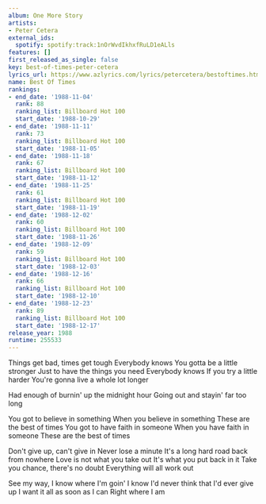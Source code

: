 ```yaml
---
album: One More Story
artists:
- Peter Cetera
external_ids:
  spotify: spotify:track:1nOrWvdIkhxfRuLD1eALls
features: []
first_released_as_single: false
key: best-of-times-peter-cetera
lyrics_url: https://www.azlyrics.com/lyrics/petercetera/bestoftimes.html
name: Best Of Times
rankings:
- end_date: '1988-11-04'
  rank: 88
  ranking_list: Billboard Hot 100
  start_date: '1988-10-29'
- end_date: '1988-11-11'
  rank: 73
  ranking_list: Billboard Hot 100
  start_date: '1988-11-05'
- end_date: '1988-11-18'
  rank: 67
  ranking_list: Billboard Hot 100
  start_date: '1988-11-12'
- end_date: '1988-11-25'
  rank: 61
  ranking_list: Billboard Hot 100
  start_date: '1988-11-19'
- end_date: '1988-12-02'
  rank: 60
  ranking_list: Billboard Hot 100
  start_date: '1988-11-26'
- end_date: '1988-12-09'
  rank: 59
  ranking_list: Billboard Hot 100
  start_date: '1988-12-03'
- end_date: '1988-12-16'
  rank: 66
  ranking_list: Billboard Hot 100
  start_date: '1988-12-10'
- end_date: '1988-12-23'
  rank: 89
  ranking_list: Billboard Hot 100
  start_date: '1988-12-17'
release_year: 1988
runtime: 255533
---
```

Things get bad, times get tough
Everybody knows
You gotta be a little stronger
Just to have the things you need
Everybody knows
If you try a little harder
You're gonna live a whole lot longer

Had enough of burnin' up the midnight hour
Going out and stayin' far too long


You got to believe in something
When you believe in something
These are the best of times
You got to have faith in someone
When you have faith in someone
These are the best of times

Don't give up, can't give in
Never lose a minute
It's a long hard road back from nowhere
Love is not what you take out
It's what you put back in it
Take you chance, there's no doubt
Everything will all work out

See my way, I know where I'm goin'
I know I'd never think that I'd ever give up
I want it all as soon as I can
Right where I am
